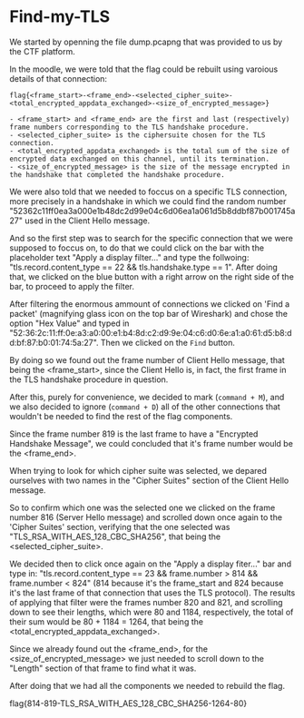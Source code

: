 # Find-my-TLS

We started by openning the file dump.pcapng that was provided to us by the CTF platform.

In the moodle, we were told that the flag could be rebuilt using varoious details of that connection:

```
flag{<frame_start>-<frame_end>-<selected_cipher_suite>-<total_encrypted_appdata_exchanged>-<size_of_encrypted_message>}

- <frame_start> and <frame_end> are the first and last (respectively) frame numbers corresponding to the TLS handshake procedure.
- <selected_cipher_suite> is the ciphersuite chosen for the TLS connection.
- <total_encrypted_appdata_exchanged> is the total sum of the size of encrypted data exchanged on this channel, until its termination.
- <size_of_encrypted_message> is the size of the message encrypted in the handshake that completed the handshake procedure.
```

We were also told that we needed to foccus on a specific TLS connection, more precisely in a handshake in which we could find the random number "52362c11ff0ea3a000e1b48dc2d99e04c6d06ea1a061d5b8ddbf87b001745a27" used in the Client Hello message.

And so the first step was to search for the specific connection that we were supposed to foccus on, to do that we could click on the bar with the placeholder text "Apply a display filter..." and type the follwoing: "tls.record.content_type == 22 && tls.handshake.type == 1". After doing that, we clicked on the blue button with a right arrow on the right side of the bar, to proceed to apply the filter.

After filtering the enormous ammount of connections we clicked on 'Find a packet' (magnifying glass icon on the top bar of Wireshark) and chose the option "Hex Value" and typed in "52:36:2c:11:ff:0e:a3:a0:00:e1:b4:8d:c2:d9:9e:04:c6:d0:6e:a1:a0:61:d5:b8:dd:bf:87:b0:01:74:5a:27". Then we clicked on the `Find` button.

By doing so we found out the frame number of Client Hello message, that being the <frame_start>, since the Client Hello is, in fact, the first frame in the TLS handshake procedure in question.

After this, purely for convenience, we decided to mark (`command + M`), and we also decided to ignore (`command + D`) all of the other connections that wouldn't be needed to find the rest of the flag components.

Since the frame number 819 is the last frame to have a "Encrypted Handshake Message", we could concluded that it's frame number would be the <frame_end>. 

When trying to look for which cipher suite was selected, we depared ourselves with two names in the "Cipher Suites" section of the Client Hello message.

So to confirm which one was the selected one we clicked on the frame number 816 (Server Hello message) and scrolled down once again to the 'Cipher Suites' section, verifying that the one selected was "TLS_RSA_WITH_AES_128_CBC_SHA256", that being the <selected_cipher_suite>.

We decided then to click once again on the "Apply a display fiter..." bar and type in: "tls.record.content_type == 23 && frame.number > 814 && frame.number < 824" (814 because it's the frame_start and 824 because it's the last frame of that connection that uses the TLS protocol). The results of applying that filter were the frames number 820 and 821, and scrolling down to see their lengths, which were 80 and 1184, respectively, the total of their sum would be 80 + 1184 = 1264, that being the <total_encrypted_appdata_exchanged>.

Since we already found out the <frame_end>, for the <size_of_encrypted_message> we just needed to scroll down to the "Length" section of that frame to find what it was.

After doing that we had all the components we needed to rebuild the flag.

flag{814-819-TLS_RSA_WITH_AES_128_CBC_SHA256-1264-80}
